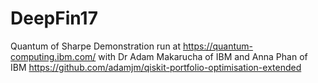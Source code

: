 # DeepFin17
Quantum of Sharpe
Demonstration run at https://quantum-computing.ibm.com/
with Dr Adam Makarucha of IBM
and Anna Phan of IBM
https://github.com/adamjm/qiskit-portfolio-optimisation-extended
